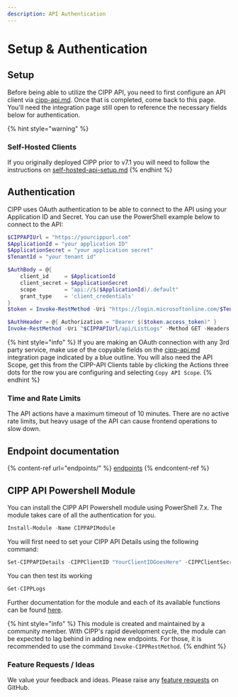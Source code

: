 ```yaml
---
description: API Authentication
---
```


# Setup & Authentication

## Setup

Before being able to utilize the CIPP API, you need to first configure an API client via [cipp-api.md](../user-documentation/cipp/integrations/cipp-api.md "mention"). Once that is completed, come back to this page. You'll need the integration page still open to reference the necessary fields below for authentication.

{% hint style="warning" %}
### Self-Hosted Clients

If you originally deployed CIPP prior to v7.1 you will need to follow the instructions on [self-hosted-api-setup.md](../setup/self-hosting-guide/self-hosted-api-setup.md "mention")
{% endhint %}

## Authentication

CIPP uses OAuth authentication to be able to connect to the API using your Application ID and Secret. You can use the PowerShell example below to connect to the API:

```powershell
$CIPPAPIUrl = "https://yourcippurl.com"
$ApplicationId = "your application ID"
$ApplicationSecret = "your application secret"
$TenantId = "your tenant id"

$AuthBody = @{
    client_id     = $ApplicationId
    client_secret = $ApplicationSecret
    scope         = "api://$($ApplicationId)/.default"
    grant_type    = 'client_credentials'
}
$token = Invoke-RestMethod -Uri "https://login.microsoftonline.com/$TenantId/oauth2/v2.0/token" -Method POST -Body $AuthBody

$AuthHeader = @{ Authorization = "Bearer $($token.access_token)" }
Invoke-RestMethod -Uri "$CIPPAPIUrl/api/ListLogs" -Method GET -Headers $AuthHeader -ContentType "application/json"

```

{% hint style="info" %}
If you are making an OAuth connection with any 3rd party service, make use of the copyable fields on the [cipp-api.md](../user-documentation/cipp/integrations/cipp-api.md "mention") integration page indicated by a blue outline. You will also need the API Scope, get this from the CIPP-API Clients table by clicking the Actions three dots for the row you are configuring and selecting `Copy API Scope`.
{% endhint %}

### Time and Rate Limits

The API actions have a maximum timeout of 10 minutes. There are no active rate limits, but heavy usage of the API can cause frontend operations to slow down.

## Endpoint documentation

{% content-ref url="endpoints/" %}
[endpoints](endpoints/)
{% endcontent-ref %}

## CIPP API Powershell Module

You can install the CIPP API Powershell module using PowerShell 7.x. The module takes care of all the authentication for you.

```powershell
Install-Module -Name CIPPAPIModule
```

You will first need to set your CIPP API Details using the following command:

```powershell
Set-CIPPAPIDetails -CIPPClientID "YourClientIDGoesHere" -CIPPClientSecret "YourClientSecretGoesHere" -CIPPAPIUrl "https://your.cipp.apiurl" -TenantID "YourTenantID"
```

You can then test its working

```powershell
Get-CIPPLogs
```

Further documentation for the module and each of its available functions can be found [here](https://github.com/BNWEIN/CIPPAPIModule/).

{% hint style="info" %}
This module is created and maintained by a community member. With CIPP's rapid development cycle, the module can be expected to lag behind in adding new endpoints. For those, it is recommended to use the command `Invoke-CIPPRestMethod`.
{% endhint %}

### Feature Requests / Ideas

We value your feedback and ideas. Please raise any [feature requests](https://github.com/KelvinTegelaar/CIPP/issues/new?assignees=\&labels=enhancement%2Cno-priority\&projects=\&template=feature.yml\&title=%5BFeature+Request%5D%3A+) on GitHub.
